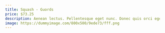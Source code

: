 ```yaml
---
title: Squash - Guords
price: $73.25
description: Aenean lectus. Pellentesque eget nunc. Donec quis orci eget orci vehicula condimentum.
image: https://dummyimage.com/800x500/9ede73/fff.png
---
```

